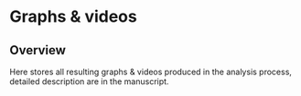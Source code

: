 # Graphs & videos

## Overview
Here stores all resulting graphs & videos produced in the analysis process, detailed description are in the manuscript.


